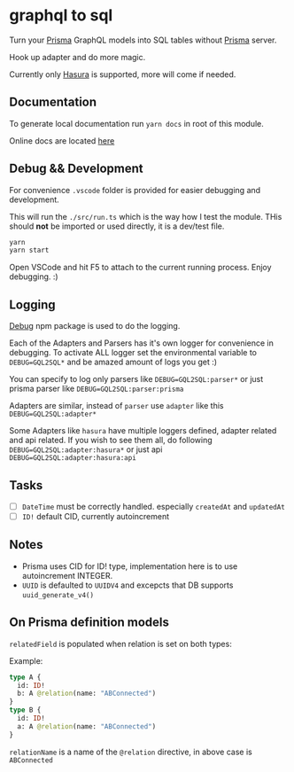 # graphql to sql

Turn your [Prisma](https:prisma.io) GraphQL models into SQL tables without [Prisma](https:prisma.io) server.

Hook up adapter and do more magic.

Currently only [Hasura](https://hasura.io) is supported, more will come if needed.

## Documentation

To generate local documentation run `yarn docs` in root of this module.

Online docs are located [here](https://graphql-to-sql.now.sh)

## Debug && Development

For convenience `.vscode` folder is provided for easier debugging and development.

This will run the `./src/run.ts` which is the way how I test the module. THis should **not** be imported or used directly, it is a dev/test file.

```sh
yarn
yarn start
```

Open VSCode and hit F5 to attach to the current running process. Enjoy debugging. :)

## Logging

[Debug](https://npmjs.org/package/debug) npm package is used to do the logging.

Each of the Adapters and Parsers has it's own logger for convenience in debugging.
To activate ALL logger set the environmental variable to `DEBUG=GQL2SQL*` and be amazed amount of logs you get :)

You can specify to log only parsers like `DEBUG=GQL2SQL:parser*` or just prisma parser like `DEBUG=GQL2SQL:parser:prisma`

Adapters are similar, instead of `parser` use `adapter` like this `DEBUG=GQL2SQL:adapter*`

Some Adapters like `hasura` have multiple loggers defined, adapter related and api related. If you wish to see them all, do following `DEBUG=GQL2SQL:adapter:hasura*` or just api `DEBUG=GQL2SQL:adapter:hasura:api`

## Tasks

- [ ] `DateTime` must be correctly handled. especially `createdAt` and `updatedAt`
- [ ] `ID!` default CID, currently autoincrement

## Notes

- Prisma uses CID for ID! type, implementation here is to use autoincrement INTEGER.
- `UUID` is defaulted to `UUIDV4` and excepcts that DB supports `uuid_generate_v4()`

## On Prisma definition models

`relatedField` is populated when relation is set on both types:

Example:

```graphql
type A {
  id: ID!
  b: A @relation(name: "ABConnected")
}
type B {
  id: ID!
  a: A @relation(name: "ABConnected")
}
```

`relationName` is a name of the `@relation` directive, in above case is `ABConnected`
